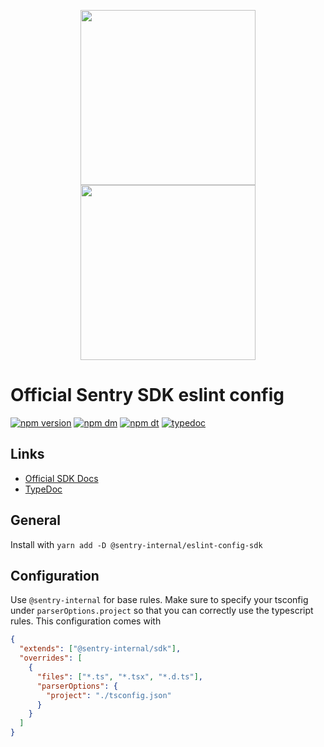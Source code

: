 <p align="center">
  <a href="https://sentry.io#gh-light-mode-only" target="_blank" align="center">
    <img src="https://sentry-brand.storage.googleapis.com/sentry-logo-black.png" width="280">
  </a>
  <a href="https://sentry.io#gh-dark-mode-only" target="_blank" align="center">
    <img src="https://sentry-brand.storage.googleapis.com/sentry-logo-white.png" width="280">
  </a>
  <br />
</p>

# Official Sentry SDK eslint config

[![npm version](https://img.shields.io/npm/v/@sentry-internal/eslint-config-sdk.svg)](https://www.npmjs.com/package/@sentry-internal/eslint-config-sdk)
[![npm dm](https://img.shields.io/npm/dm/@sentry-internal/eslint-config-sdk.svg)](https://www.npmjs.com/package/@sentry-internal/eslint-config-sdk)
[![npm dt](https://img.shields.io/npm/dt/@sentry-internal/eslint-config-sdk.svg)](https://www.npmjs.com/package/@sentry-internal/eslint-config-sdk)
[![typedoc](https://img.shields.io/badge/docs-typedoc-blue.svg)](http://getsentry.github.io/sentry-javascript/)

## Links

- [Official SDK Docs](https://docs.sentry.io/quickstart/)
- [TypeDoc](http://getsentry.github.io/sentry-javascript/)

## General

Install with `yarn add -D @sentry-internal/eslint-config-sdk`

## Configuration

Use `@sentry-internal` for base rules. Make sure to specify your tsconfig under `parserOptions.project` so that you can
correctly use the typescript rules. This configuration comes with

```json
{
  "extends": ["@sentry-internal/sdk"],
  "overrides": [
    {
      "files": ["*.ts", "*.tsx", "*.d.ts"],
      "parserOptions": {
        "project": "./tsconfig.json"
      }
    }
  ]
}
```
